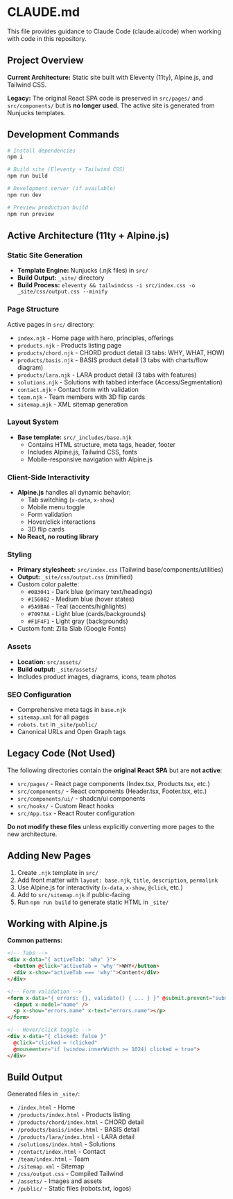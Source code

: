 # CLAUDE.md

This file provides guidance to Claude Code (claude.ai/code) when working with code in this repository.

## Project Overview

**Current Architecture:** Static site built with Eleventy (11ty), Alpine.js, and Tailwind CSS.

**Legacy:** The original React SPA code is preserved in `src/pages/` and `src/components/` but is **no longer used**. The active site is generated from Nunjucks templates.

## Development Commands

```bash
# Install dependencies
npm i

# Build site (Eleventy + Tailwind CSS)
npm run build

# Development server (if available)
npm run dev

# Preview production build
npm run preview
```

## Active Architecture (11ty + Alpine.js)

### Static Site Generation
- **Template Engine:** Nunjucks (.njk files) in `src/`
- **Build Output:** `_site/` directory
- **Build Process:** `eleventy && tailwindcss -i src/index.css -o _site/css/output.css --minify`

### Page Structure
Active pages in `src/` directory:
- `index.njk` - Home page with hero, principles, offerings
- `products.njk` - Products listing page
- `products/chord.njk` - CHORD product detail (3 tabs: WHY, WHAT, HOW)
- `products/basis.njk` - BASIS product detail (3 tabs with charts/flow diagram)
- `products/lara.njk` - LARA product detail (3 tabs with features)
- `solutions.njk` - Solutions with tabbed interface (Access/Segmentation)
- `contact.njk` - Contact form with validation
- `team.njk` - Team members with 3D flip cards
- `sitemap.njk` - XML sitemap generation

### Layout System
- **Base template:** `src/_includes/base.njk`
  - Contains HTML structure, meta tags, header, footer
  - Includes Alpine.js, Tailwind CSS, fonts
  - Mobile-responsive navigation with Alpine.js

### Client-Side Interactivity
- **Alpine.js** handles all dynamic behavior:
  - Tab switching (`x-data`, `x-show`)
  - Mobile menu toggle
  - Form validation
  - Hover/click interactions
  - 3D flip cards
- **No React, no routing library**

### Styling
- **Primary stylesheet:** `src/index.css` (Tailwind base/components/utilities)
- **Output:** `_site/css/output.css` (minified)
- Custom color palette:
  - `#0B3041` - Dark blue (primary text/headings)
  - `#156082` - Medium blue (hover states)
  - `#5A9BA6` - Teal (accents/highlights)
  - `#7097AA` - Light blue (cards/backgrounds)
  - `#F1F4F1` - Light gray (backgrounds)
- Custom font: Zilla Slab (Google Fonts)

### Assets
- **Location:** `src/assets/`
- **Build output:** `_site/assets/`
- Includes product images, diagrams, icons, team photos

### SEO Configuration
- Comprehensive meta tags in `base.njk`
- `sitemap.xml` for all pages
- `robots.txt` in `_site/public/`
- Canonical URLs and Open Graph tags

## Legacy Code (Not Used)

The following directories contain the **original React SPA** but are **not active**:
- `src/pages/` - React page components (Index.tsx, Products.tsx, etc.)
- `src/components/` - React components (Header.tsx, Footer.tsx, etc.)
- `src/components/ui/` - shadcn/ui components
- `src/hooks/` - Custom React hooks
- `src/App.tsx` - React Router configuration

**Do not modify these files** unless explicitly converting more pages to the new architecture.

## Adding New Pages

1. Create `.njk` template in `src/`
2. Add front matter with `layout: base.njk`, `title`, `description`, `permalink`
3. Use Alpine.js for interactivity (`x-data`, `x-show`, `@click`, etc.)
4. Add to `src/sitemap.njk` if public-facing
5. Run `npm run build` to generate static HTML in `_site/`

## Working with Alpine.js

**Common patterns:**
```html
<!-- Tabs -->
<div x-data="{ activeTab: 'why' }">
  <button @click="activeTab = 'why'">WHY</button>
  <div x-show="activeTab === 'why'">Content</div>
</div>

<!-- Form validation -->
<form x-data="{ errors: {}, validate() { ... } }" @submit.prevent="submitForm()">
  <input x-model="name" />
  <p x-show="errors.name" x-text="errors.name"></p>
</form>

<!-- Hover/click toggle -->
<div x-data="{ clicked: false }"
  @click="clicked = !clicked"
  @mouseenter="if (window.innerWidth >= 1024) clicked = true">
</div>
```

## Build Output

Generated files in `_site/`:
- `/index.html` - Home
- `/products/index.html` - Products listing
- `/products/chord/index.html` - CHORD detail
- `/products/basis/index.html` - BASIS detail
- `/products/lara/index.html` - LARA detail
- `/solutions/index.html` - Solutions
- `/contact/index.html` - Contact
- `/team/index.html` - Team
- `/sitemap.xml` - Sitemap
- `/css/output.css` - Compiled Tailwind
- `/assets/` - Images and assets
- `/public/` - Static files (robots.txt, logos)
